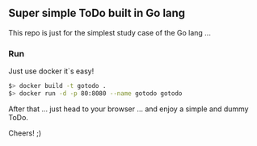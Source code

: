 ## Super simple ToDo built in Go lang

This repo is just for the simplest study case of the Go lang ...

### Run

Just use docker it`s easy!

```bash
$> docker build -t gotodo .
$> docker run -d -p 80:8080 --name gotodo gotodo
```

After that ... just head to your browser ... and enjoy a simple and dummy ToDo.

Cheers! ;)